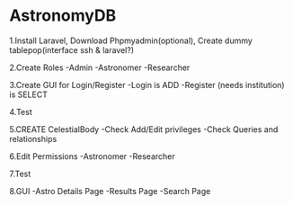 # AstronomyDB

1.Install Laravel, Download Phpmyadmin(optional), Create dummy tablepop(interface ssh & laravel?)

2.Create Roles
  -Admin
  -Astronomer
  -Researcher
  
3.Create GUI for Login/Register
  -Login is ADD
  -Register (needs institution) is SELECT
  
4.Test

5.CREATE CelestialBody
  -Check Add/Edit privileges
  -Check Queries and relationships
 
6.Edit Permissions
  -Astronomer
  -Researcher

7.Test

8.GUI
  -Astro Details Page
  -Results Page
  -Search Page
  
 
 

